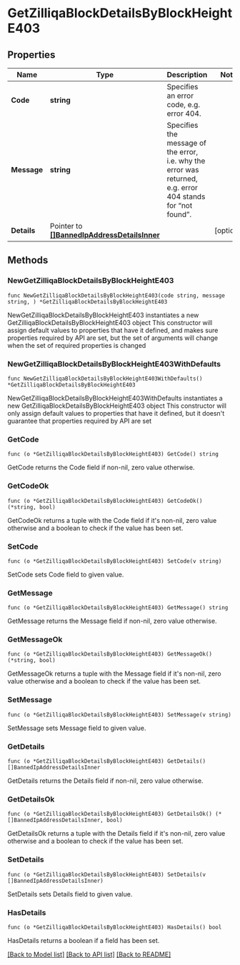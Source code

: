 # GetZilliqaBlockDetailsByBlockHeightE403

## Properties

Name | Type | Description | Notes
------------ | ------------- | ------------- | -------------
**Code** | **string** | Specifies an error code, e.g. error 404. | 
**Message** | **string** | Specifies the message of the error, i.e. why the error was returned, e.g. error 404 stands for “not found”. | 
**Details** | Pointer to [**[]BannedIpAddressDetailsInner**](BannedIpAddressDetailsInner.md) |  | [optional] 

## Methods

### NewGetZilliqaBlockDetailsByBlockHeightE403

`func NewGetZilliqaBlockDetailsByBlockHeightE403(code string, message string, ) *GetZilliqaBlockDetailsByBlockHeightE403`

NewGetZilliqaBlockDetailsByBlockHeightE403 instantiates a new GetZilliqaBlockDetailsByBlockHeightE403 object
This constructor will assign default values to properties that have it defined,
and makes sure properties required by API are set, but the set of arguments
will change when the set of required properties is changed

### NewGetZilliqaBlockDetailsByBlockHeightE403WithDefaults

`func NewGetZilliqaBlockDetailsByBlockHeightE403WithDefaults() *GetZilliqaBlockDetailsByBlockHeightE403`

NewGetZilliqaBlockDetailsByBlockHeightE403WithDefaults instantiates a new GetZilliqaBlockDetailsByBlockHeightE403 object
This constructor will only assign default values to properties that have it defined,
but it doesn't guarantee that properties required by API are set

### GetCode

`func (o *GetZilliqaBlockDetailsByBlockHeightE403) GetCode() string`

GetCode returns the Code field if non-nil, zero value otherwise.

### GetCodeOk

`func (o *GetZilliqaBlockDetailsByBlockHeightE403) GetCodeOk() (*string, bool)`

GetCodeOk returns a tuple with the Code field if it's non-nil, zero value otherwise
and a boolean to check if the value has been set.

### SetCode

`func (o *GetZilliqaBlockDetailsByBlockHeightE403) SetCode(v string)`

SetCode sets Code field to given value.


### GetMessage

`func (o *GetZilliqaBlockDetailsByBlockHeightE403) GetMessage() string`

GetMessage returns the Message field if non-nil, zero value otherwise.

### GetMessageOk

`func (o *GetZilliqaBlockDetailsByBlockHeightE403) GetMessageOk() (*string, bool)`

GetMessageOk returns a tuple with the Message field if it's non-nil, zero value otherwise
and a boolean to check if the value has been set.

### SetMessage

`func (o *GetZilliqaBlockDetailsByBlockHeightE403) SetMessage(v string)`

SetMessage sets Message field to given value.


### GetDetails

`func (o *GetZilliqaBlockDetailsByBlockHeightE403) GetDetails() []BannedIpAddressDetailsInner`

GetDetails returns the Details field if non-nil, zero value otherwise.

### GetDetailsOk

`func (o *GetZilliqaBlockDetailsByBlockHeightE403) GetDetailsOk() (*[]BannedIpAddressDetailsInner, bool)`

GetDetailsOk returns a tuple with the Details field if it's non-nil, zero value otherwise
and a boolean to check if the value has been set.

### SetDetails

`func (o *GetZilliqaBlockDetailsByBlockHeightE403) SetDetails(v []BannedIpAddressDetailsInner)`

SetDetails sets Details field to given value.

### HasDetails

`func (o *GetZilliqaBlockDetailsByBlockHeightE403) HasDetails() bool`

HasDetails returns a boolean if a field has been set.


[[Back to Model list]](../README.md#documentation-for-models) [[Back to API list]](../README.md#documentation-for-api-endpoints) [[Back to README]](../README.md)


